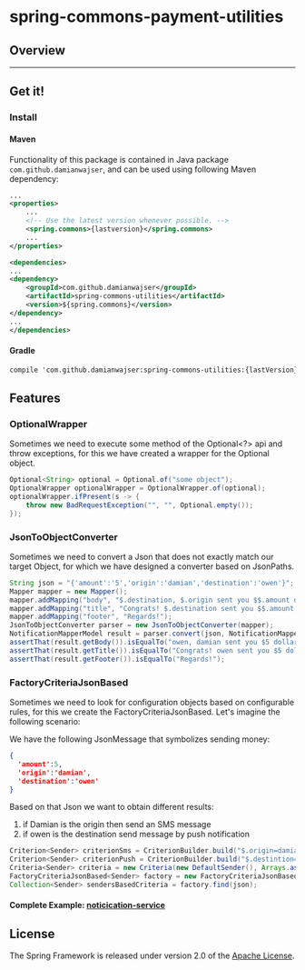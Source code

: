 # spring-commons-payment-utilities

## Overview

-----

## Get it!

### Install

#### Maven

Functionality of this package is contained in Java package `com.github.damianwajser`, and can be used using following
Maven dependency:

```xml
...
<properties>
	...
	<!-- Use the latest version whenever possible. -->
	<spring.commons>{lastversion}</spring.commons>
	...
</properties>

<dependencies>
...
<dependency>
	<groupId>com.github.damianwajser</groupId>
	<artifactId>spring-commons-utilities</artifactId>
	<version>${spring.commons}</version>
</dependency>
...
</dependencies>
 ```

#### Gradle

 ```xml
 compile 'com.github.damianwajser:spring-commons-utilities:{lastVersion}'
 ```

## Features

### OptionalWrapper
Sometimes we need to execute some method of the Optional<?> api and throw exceptions, for this we have created a wrapper for the Optional object.
```java
Optional<String> optional = Optional.of("some object");
OptionalWrapper optionalWrapper = OptionalWrapper.of(optional);
optionalWrapper.ifPresent(s -> {
    throw new BadRequestException("", "", Optional.empty());
});
```

### JsonToObjectConverter
Sometimes we need to convert a Json that does not exactly match our target Object, for which we have designed a converter based on JsonPaths.
```java
String json = "{'amount':'5','origin':'damian','destination':'owen'}";
Mapper mapper = new Mapper();
mapper.addMapping("body", "$.destination, $.origin sent you $$.amount dollars");
mapper.addMapping("title", "Congrats! $.destination sent you $$.amount dollars");
mapper.addMapping("footer", "Regards!");
JsonToObjectConverter parser = new JsonToObjectConverter(mapper);
NotificationMapperModel result = parser.convert(json, NotificationMapperModel.class);
assertThat(result.getBody()).isEqualTo("owen, damian sent you $5 dollars");
assertThat(result.getTitle()).isEqualTo("Congrats! owen sent you $5 dollars");
assertThat(result.getFooter()).isEqualTo("Regards!");
```
### FactoryCriteriaJsonBased

Sometimes we need to look for configuration objects based on configurable rules, for this we create the FactoryCriteriaJsonBased.
Let's imagine the following scenario:

We have the following JsonMessage that symbolizes sending money:
```json
{
  'amount':5,
  'origin':'damian',
  'destination':'owen'
}
```
Based on that Json we want to obtain different results:
1) if Damian is the origin then send an SMS message
2) if owen is the destination send message by push notification

```java
Criterion<Sender> criterionSms = CriterionBuilder.build("$.origin=damian", new SmsSender());
Criterion<Sender> criterionPush = CriterionBuilder.build("$.destintion=owen", new PushSender());
Criteria<Sender> criteria = new Criteria(new DefaultSender(), Arrays.asList(criterionSms,criterionPush));
FactoryCriteriaJsonBased<Sender> factory = new FactoryCriteriaJsonBased<>(criteria);
Collection<Sender> sendersBasedCriteria = factory.find(json);
```
#### Complete Example: [noticication-service](https://github.com/damianwajser/spring-commons-example/tree/master/spring-commons-example-notification-service)

## License

The Spring Framework is released under version 2.0 of the [Apache License](http://www.apache.org/licenses/LICENSE-2.0).
